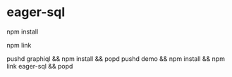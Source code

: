 # eager-sql

npm install

npm link

pushd graphiql && npm install && popd
pushd demo && npm install && npm link eager-sql && popd
